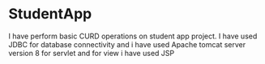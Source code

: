 # StudentApp

I have perform basic CURD operations on student app project.
I have used JDBC for database connectivity and i have used Apache tomcat server version 8 for servlet and for view i have used JSP
